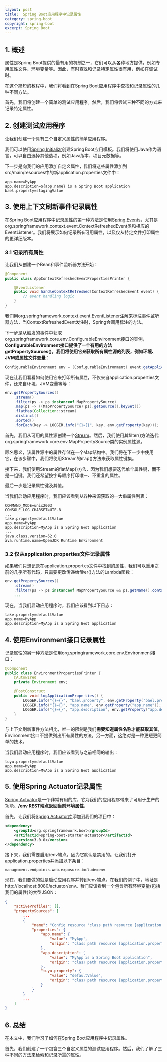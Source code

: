```yaml
---
layout: post
title:  Spring Boot应用程序中记录属性
category: spring-boot
copyright: spring-boot
excerpt: Spring Boot
---
```


## 1. 概述

属性是Spring Boot提供的最有用的机制之一，它们可以从各种地方提供，例如专用属性文件、环境变量等。因此，有时查找和记录特定属性很有用，例如在调试时。

在这个简短的教程中，我们将看到在Spring Boot应用程序中查找和记录属性的几种不同方法。

首先，我们将创建一个简单的测试应用程序。然后，我们将尝试三种不同的方式来记录特定属性。

## 2. 创建测试应用程序

让我们创建一个具有三个自定义属性的简单应用程序。

我们可以使用[Spring Initializr](https://start.spring.io/)创建Spring Boot应用模板。我们将使用Java作为语言，可以自由选择其他选项，例如Java版本、项目元数据等。

下一步是向我们的应用添加自定义属性，我们将这些属性添加到src/main/resources中的新application.properties文件中：

```properties
app.name=MyApp
app.description=${app.name} is a Spring Boot application
bael.property=stagingValue
```

## 3. 使用上下文刷新事件记录属性

在Spring Boot应用程序中记录属性的第一种方法是使用[Spring Events](https://www.baeldung.com/spring-events)，尤其是org.springframework.context.event.ContextRefreshedEvent类和相应的EventListener。我们将展示如何记录所有可用属性，以及仅从特定文件打印属性的更详细版本。

### 3.1 记录所有属性

让我们从创建一个Bean和事件监听器方法开始：

```java
@Component
public class AppContextRefreshedEventPropertiesPrinter {

    @EventListener
    public void handleContextRefreshed(ContextRefreshedEvent event) {
        // event handling logic
    }
}
```

我们用org.springframework.context.event.EventListener注解来标注事件监听器方法，当ContextRefreshedEvent发生时，Spring会调用标注的方法。

下一步是从触发的事件中获取org.springframework.core.env.ConfigurableEnvironment接口的实例，**ConfigurableEnvironment接口提供了一个有用的方法getPropertySources()，我们将使用它来获取所有属性源的列表，例如环境、JVM或属性文件变量**：

```java
ConfigurableEnvironment env = (ConfigurableEnvironment) event.getApplicationContext().getEnvironment();
```

现在让我们看看如何使用它来打印所有属性，不仅来自application.properties文件，还来自环境、JVM变量等等：

```java
env.getPropertySources()
    .stream()
    .filter(ps -> ps instanceof MapPropertySource)
    .map(ps -> ((MapPropertySource) ps).getSource().keySet())
    .flatMap(Collection::stream)
    .distinct()
    .sorted()
    .forEach(key -> LOGGER.info("{}={}", key, env.getProperty(key)));
```

首先，我们从可用的属性源创建一个[Stream](https://www.baeldung.com/java-streams)。然后，我们使用其filter()方法迭代org.springframework.core.env.MapPropertySource类的实例属性源。

顾名思义，该属性源中的属性存储在一个Map结构中。我们将在下一步中使用它，在该步骤中，我们将使用Stream的map()方法来获取属性键集。

接下来，我们使用Stream的flatMap()方法，因为我们想要迭代单个属性键，而不是一组键。我们还希望按字母顺序打印唯一、不重复的属性。

最后一步是记录属性键及其值。

当我们启动应用程序时，我们应该看到从各种来源获取的一大串属性列表：

```text
COMMAND_MODE=unix2003
CONSOLE_LOG_CHARSET=UTF-8
...
take.property=defaultValue
app.name=MyApp
app.description=MyApp is a Spring Boot application
...
java.class.version=52.0
ava.runtime.name=OpenJDK Runtime Environment
```

### 3.2 仅从application.properties文件记录属性

如果我们只想记录在application.properties文件中找到的属性，我们可以重用之前的几乎所有代码，只需要更改传递给filter()方法的Lambda函数：

```java
env.getPropertySources()
    .stream()
    .filter(ps -> ps instanceof MapPropertySource && ps.getName().contains("application.properties"))
    ...
```

现在，当我们启动应用程序时，我们应该看到以下日志：

```text
take.property=defaultValue
app.name=MyApp
app.description=MyApp is a Spring Boot application
```

## 4. 使用Environment接口记录属性

记录属性的另一种方法是使用org.springframework.core.env.Environment接口：

```java
@Component
public class EnvironmentPropertiesPrinter {
    @Autowired
    private Environment env;

    @PostConstruct
    public void logApplicationProperties() {
        LOGGER.info("{}={}", "bael.property", env.getProperty("bael.property"));
        LOGGER.info("{}={}", "app.name", env.getProperty("app.name"));
        LOGGER.info("{}={}", "app.description", env.getProperty("app.description"));
    }
}
```

与上下文刷新事件方法相比，唯一的限制是我们**需要知道属性名称才能获取其值**，Environment接口不提供列出所有属性的方法。另一方面，这绝对是一种更短更简单的技术。

当我们启动应用程序时，我们应该看到与之前相同的输出：

```text
tuyu.property=defaultValue 
app.name=MyApp 
app.description=MyApp is a Spring Boot application
```

## 5. 使用Spring Actuator记录属性

[Spring Actuator](https://www.baeldung.com/spring-boot-actuators)是一个非常有用的库，它为我们的应用程序带来了可用于生产的功能。**/env REST端点返回当前环境属性**。

首先，让我们将[Spring Actuator库](https://mvnrepository.com/artifact/org.springframework.boot/spring-boot-starter-actuator/2.7.3/jar)添加到我们的项目中：

```xml
<dependency>
    <groupId>org.springframework.boot</groupId>
    <artifactId>spring-boot-starter-actuator</artifactId>
    <version>3.0.0</version>
</dependency>
```

接下来，我们需要启用/env端点，因为它默认是禁用的。让我们打开application.properties并添加以下条目：

```properties
management.endpoints.web.exposure.include=env
```

现在，我们要做的就是启动应用程序并转到/env端点。在我们的例子中，地址是http://localhost:8080/actuator/env。我们应该看到一个包含所有环境变量(包括我们的属性)的大型JSON：

```json
{
    "activeProfiles": [],
    "propertySources": [
        ...
        {
            "name": "Config resource 'class path resource [application.properties]' via location 'optional:classpath:/' (document #0)",
            "properties": {
                "app.name": {
                    "value": "MyApp",
                    "origin": "class path resource [application.properties] - 10:10"
                },
                "app.description": {
                    "value": "MyApp is a Spring Boot application",
                    "origin": "class path resource [application.properties] - 11:17"
                },
                "tuyu.property": {
                    "value": "defaultValue",
                    "origin": "class path resource [application.properties] - 13:15"
                }
            }
        }
        ...
    ]
}
```

## 6. 总结

在本文中，我们学习了如何在Spring Boot应用程序中记录属性。

首先，我们创建了一个包含三个自定义属性的测试应用程序。然后，我们了解了三种不同的方法来检索和记录所需的属性。